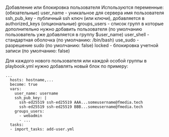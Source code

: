 Добавление или блокировка пользователя
Используются переменные:
(обязательные)
user_name - уникальное для сервера имя пользователя
ssh_pub_key - публичный ssh ключ (или ключи), добавляется в authorized_keys
(опциональные)
groups_users - список групп в которые дополнительно нужно добавить пользователя (по умолчанию пользователь уже добавляется в группу $user_name)
user_shell - стандартная оболочка (по умолчанию: /bin/bash)
use_sudo - разрешение sudo (по умолчанию: false)
locked - блокировка учетной записи (по умолчанию: false)

Для каждого нового пользователя или каждой особой группы в playbook.yml нужно добавлять новый блок по примеру:  
```
...
  hosts: hostname,...
  become: true
  vars:
    user_name: username
    ssh_pub_key: |
      ssh-ed25519 ssh-ed25519 AAA...someusername@fmedia.tech
      ssh-ed25519 ssh-ed25519 BBB...someusername@fmedia.tech
    groups_users:
      - webadmin
      - ...
  tasks:
  - import_tasks: add-user.yml
```
